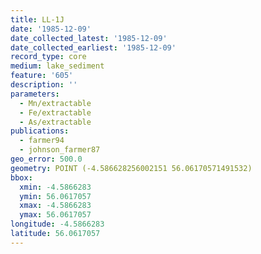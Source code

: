```yaml
---
title: LL-1J
date: '1985-12-09'
date_collected_latest: '1985-12-09'
date_collected_earliest: '1985-12-09'
record_type: core
medium: lake_sediment
feature: '605'
description: ''
parameters:
  - Mn/extractable
  - Fe/extractable
  - As/extractable
publications:
  - farmer94
  - johnson_farmer87
geo_error: 500.0
geometry: POINT (-4.586628256002151 56.06170571491532)
bbox:
  xmin: -4.5866283
  ymin: 56.0617057
  xmax: -4.5866283
  ymax: 56.0617057
longitude: -4.5866283
latitude: 56.0617057
---
```

